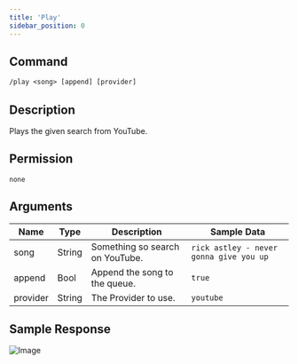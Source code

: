 ```yaml
---
title: 'Play'
sidebar_position: 0
---
```


## Command
```txt
/play <song> [append] [provider]
```

## Description
Plays the given search from YouTube.

## Permission
`none`

## Arguments
| Name | Type | Description | Sample Data |
| ---- | ---- | ----------- | ----------- |
| song | String | Something so search on YouTube. | `rick astley - never gonna give you up` |
| append | Bool | Append the song to the queue. | `true` |
| provider | String | The Provider to use. | `youtube` |

## Sample Response
![Image](https://cdn.utilbot.co/2021-07-09_15-06-01_f203a4c9-9c67-472b-9efe-08271dbd2413.png)
